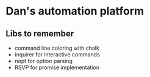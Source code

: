 # Dan's automation platform

## Libs to remember

* command line coloring with chalk
* inquirer for interactive commands
* nopt for option parsing
* RSVP for promise implementation

